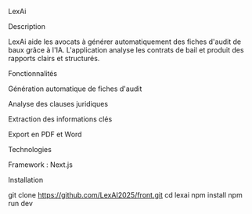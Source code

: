 LexAi

Description

LexAi aide les avocats à générer automatiquement des fiches d'audit de baux grâce à l'IA. L'application analyse les contrats de bail et produit des rapports clairs et structurés.

Fonctionnalités

Génération automatique de fiches d'audit

Analyse des clauses juridiques

Extraction des informations clés

Export en PDF et Word

Technologies

Framework : Next.js

Installation

git clone https://github.com/LexAI2025/front.git
cd lexai
npm install
npm run dev


